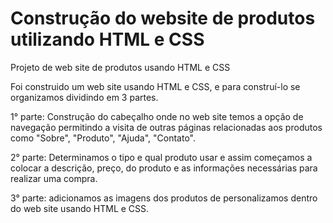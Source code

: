 # Construção do website de produtos utilizando HTML e CSS
Projeto de web site de produtos usando HTML e CSS

Foi construido um web site usando HTML e CSS, e para construí-lo se organizamos dividindo em 3 partes.

1° parte: Construção do cabeçalho onde no web site temos a opção  de navegação permitindo a visita de outras páginas relacionadas aos produtos como "Sobre", "Produto", "Ajuda", "Contato".

2° parte: Determinamos o tipo e qual produto usar e assim começamos a colocar a descrição, preço, do produto e as informações necessárias para realizar uma compra.

3° parte: adicionamos as imagens dos produtos de personalizamos dentro do web site usando HTML e CSS.


